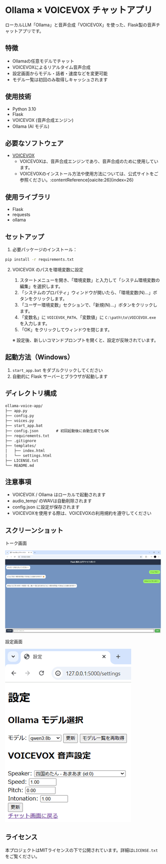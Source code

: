 # Ollama × VOICEVOX チャットアプリ

ローカルLLM「Ollama」と音声合成「VOICEVOX」を使った、Flask製の音声チャットアプリです。

## 特徴

- Ollamaの任意モデルでチャット
- VOICEVOXによるリアルタイム音声合成
- 設定画面からモデル・話者・速度などを変更可能
- モデル一覧は初回のみ取得しキャッシュされます

## 使用技術

- Python 3.10
- Flask
- VOICEVOX (音声合成エンジン)
- Ollama (AI モデル)

## 必要なソフトウェア

- [VOICEVOX](https://voicevox.hiroshiba.jp/)
  - VOICEVOXは、音声合成エンジンであり、音声合成のために使用しています。
  - VOICEVOXのインストール方法や使用方法については、公式サイトをご参照ください。:contentReference[oaicite:26]{index=26}

## 使用ライブラリ

- Flask
- requests
- ollama

## セットアップ

1. 必要パッケージのインストール：

```bash
pip install -r requirements.txt
```

2. VOICEVOX のパスを環境変数に設定
    1. スタートメニューを開き、「環境変数」と入力して「システム環境変数の編集」を選択します。
    2. 「システムのプロパティ」ウィンドウが開いたら、「環境変数(N)…」ボタンをクリックします。
    3. 「ユーザー環境変数」セクションで、「新規(N)…」ボタンをクリックします。
    4. 「変数名」に `VOICEVOX_PATH`、「変数値」に `C:\path\to\VOICEVOX.exe` を入力します。
    5. 「OK」をクリックしてウィンドウを閉じます。

   ※ 設定後、新しいコマンドプロンプトを開くと、設定が反映されています。
   
## 起動方法（Windows）

1. `start_app.bat` をダブルクリックしてください
2. 自動的に Flask サーバーとブラウザが起動します

## ディレクトリ構成

```
ollama-voice-app/
├── app.py
├── config.py
├── voices.py
├── start_app.bat   
├── config.json        # 初回起動後に自動生成でもOK
├── requirements.txt
├── .gitignore 
├── templates/
│   ├── index.html
│   └── settings.html
├── LICENSE.txt
└── README.md
```

## 注意事項

- VOICEVOX / Ollama はローカルで起動されます
- audio_temp/ のWAVは自動削除されます
- config.json に設定が保存されます
- VOICEVOXを使用する際は、VOICEVOXの利用規約を遵守してください

## スクリーンショット

トーク画面

![トーク](./images/ollama_voice_screenshot_1.png)

設定画面

![設定](./images/ollama_voice_screenshot_2.png)


## ライセンス

本プロジェクトはMITライセンスの下で公開されています。詳細は`LICENSE.txt`をご覧ください。

